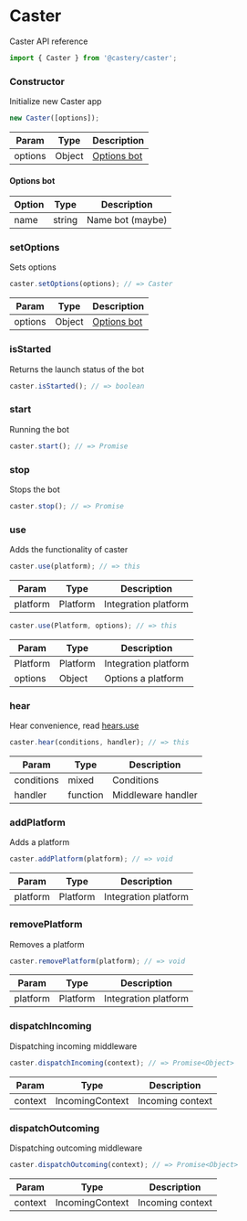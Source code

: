 # Caster
Caster API reference

```js
import { Caster } from '@castery/caster';
```

### Constructor
Initialize new Caster app

```js
new Caster([options]);
```

| Param   | Type   | Description                 |
|---------|--------|-----------------------------|
| options | Object | [Options bot](#options-bot) |

#### Options bot

| Option | Type   | Description      |
|--------|--------|------------------|
| name   | string | Name bot (maybe) |

### setOptions
Sets options

```js
caster.setOptions(options); // => Caster
```

| Param   | Type   | Description                 |
|---------|--------|-----------------------------|
| options | Object | [Options bot](#options-bot) |

### isStarted
Returns the launch status of the bot

```js
caster.isStarted(); // => boolean
```

### start
Running the bot

```js
caster.start(); // => Promise
```

### stop
Stops the bot

```js
caster.stop(); // => Promise
```

### use
Adds the functionality of caster

```js
caster.use(platform); // => this
```

| Param    | Type     | Description          |
|----------|----------|----------------------|
| platform | Platform | Integration platform |

```js
caster.use(Platform, options); // => this
```

| Param    | Type     | Description          |
|----------|----------|----------------------|
| Platform | Platform | Integration platform |
| options  | Object   | Options a platform   |

### hear
Hear convenience, read [hears.use](hears.md#use)

```js
caster.hear(conditions, handler); // => this
```

| Param      | Type     | Description        |
|------------|----------|--------------------|
| conditions | mixed    | Сonditions         |
| handler    | function | Middleware handler |

### addPlatform
Adds a platform

```js
caster.addPlatform(platform); // => void
```

| Param    | Type     | Description          |
|----------|----------|----------------------|
| platform | Platform | Integration platform |

### removePlatform
Removes a platform

```js
caster.removePlatform(platform); // => void
```

| Param    | Type     | Description          |
|----------|----------|----------------------|
| platform | Platform | Integration platform |

### dispatchIncoming
Dispatching incoming middleware

```js
caster.dispatchIncoming(context); // => Promise<Object>
```

| Param   | Type            | Description      |
|---------|-----------------|------------------|
| context | IncomingContext | Incoming context |

### dispatchOutcoming
Dispatching outcoming middleware

```js
caster.dispatchOutcoming(context); // => Promise<Object>
```

| Param   | Type            | Description      |
|---------|-----------------|------------------|
| context | IncomingContext | Incoming context |
